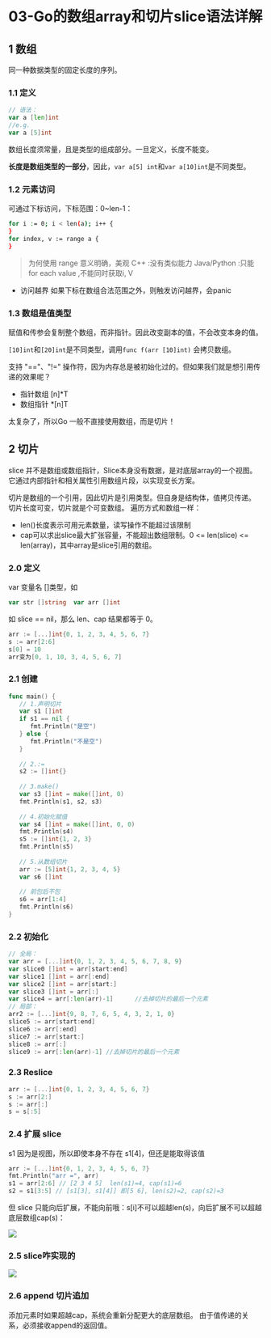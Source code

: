 # 03-Go的数组array和切片slice语法详解

## 1 数组

同一种数据类型的固定长度的序列。

### 1.1 定义

```go
// 语法：
var a [len]int
//e.g.
var a [5]int
```

数组长度须常量，且是类型的组成部分。一旦定义，长度不能变。

**长度是数组类型的一部分**，因此，`var a[5] int`和`var a[10]int`是不同类型。

### 1.2 元素访问

可通过下标访问，下标范围：0~len-1：

```bash
for i := 0; i < len(a); i++ {
}
for index, v := range a {
}
```

> 为何使用 range
> 意义明确，美观
> C++ :没有类似能力
> Java/Python :只能for each value ,不能同时获取i, V

- 访问越界
  如果下标在数组合法范围之外，则触发访问越界，会panic

### 1.3 数组是值类型

赋值和传参会复制整个数组，而非指针。因此改变副本的值，不会改变本身的值。

`[10]int`和`[20]int`是不同类型，调用`func f(arr [10]int)` 会拷贝数组。

支持 "=="、"!=" 操作符，因为内存总是被初始化过的。但如果我们就是想引用传递的效果呢？

- 指针数组 [n]*T
- 数组指针 *[n]T

太复杂了，所以Go 一般不直接使用数组，而是切片！

## 2 切片

slice 并不是数组或数组指针，Slice本身没有数据，是对底层array的一个视图。
它通过内部指针和相关属性引用数组片段，以实现变长方案。

切片是数组的一个引用，因此切片是引用类型。但自身是结构体，值拷贝传递。
切片长度可变，切片就是个可变数组。
遍历方式和数组一样：

- len()长度表示可用元素数量，读写操作不能超过该限制
- cap可以求出slice最大扩张容量，不能超出数组限制。0 <= len(slice) <= len(array)，其中array是slice引用的数组。

### 2.0 定义

var 变量名 []类型，如

```go
var str []string  var arr []int
```

如 slice == nil，那么 len、cap 结果都等于 0。

```go
arr := [...]int{0, 1, 2, 3, 4, 5, 6, 7}
s := arr[2:6]
s[0] = 10
arr变为[0, 1, 10, 3, 4, 5, 6, 7]
```

### 2.1 创建



```go
func main() {
   // 1.声明切片
   var s1 []int
   if s1 == nil {
      fmt.Println("是空")
   } else {
      fmt.Println("不是空")
   }
   
   // 2.:=
   s2 := []int{}
   
   // 3.make()
   var s3 []int = make([]int, 0)
   fmt.Println(s1, s2, s3)
   
   // 4.初始化赋值
   var s4 []int = make([]int, 0, 0)
   fmt.Println(s4)
   s5 := []int{1, 2, 3}
   fmt.Println(s5)
   
   // 5.从数组切片
   arr := [5]int{1, 2, 3, 4, 5}
   var s6 []int
   
   // 前包后不包
   s6 = arr[1:4]
   fmt.Println(s6)
}
```

### 2.2 初始化



```go
// 全局：
var arr = [...]int{0, 1, 2, 3, 4, 5, 6, 7, 8, 9}
var slice0 []int = arr[start:end] 
var slice1 []int = arr[:end]        
var slice2 []int = arr[start:]        
var slice3 []int = arr[:] 
var slice4 = arr[:len(arr)-1]      //去掉切片的最后一个元素
// 局部：
arr2 := [...]int{9, 8, 7, 6, 5, 4, 3, 2, 1, 0}
slice5 := arr[start:end]
slice6 := arr[:end]        
slice7 := arr[start:]     
slice8 := arr[:]  
slice9 := arr[:len(arr)-1] //去掉切片的最后一个元素
```

### 2.3 Reslice



```go
arr := [...]int{0, 1, 2, 3, 4, 5, 6, 7}
s := arr[2:]
s := arr[:]
s = s[:5]
```

### 2.4 扩展 slice

s1 因为是视图，所以即使本身不存在 s1[4]，但还是能取得该值

```go
arr := [...]int{0, 1, 2, 3, 4, 5, 6, 7}
fmt.Println("arr =", arr)
s1 = arr[2:6] // [2 3 4 5]  len(s1)=4, cap(s1)=6
s2 = s1[3:5] // [s1[3], s1[4]] 即[5 6], len(s2)=2, cap(s2)=3
```

但 slice 只能向后扩展，不能向前哦：s[i]不可以超越len(s)，向后扩展不可以超越底层数组cap(s)：

![](https://my-img.javaedge.com.cn/javaedge-blog/2024/05/48211e5b30ce22e001f4f647e0cbc0b8.png)

### 2.5 slice咋实现的



![](https://my-img.javaedge.com.cn/javaedge-blog/2024/05/3d2100e3ca70c27eba54d5160f062c32.png)

### 2.6 append 切片追加

添加元素时如果超越cap，系统会重新分配更大的底层数组。
由于值传递的关系，必须接收append的返回值。